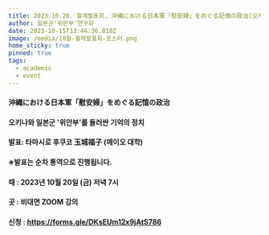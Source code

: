 ```yaml
---
title: 2023.10.20. 월례발표회. 沖縄における日本軍「慰安婦」をめぐる記憶の政治(오키나와 일본군 '위안부'를 둘러싼 기억의 정치)
author: 일본군'위안부'연구회
date: 2023-10-15T13:44:36.818Z
image: /media/10월-월례발표회-포스터.png
home_sticky: true
pinned: true
tags:
  - academic
  - event
---
```

#### **沖縄における日本軍「慰安婦」をめぐる記憶の政治**

#### **오키나와 일본군 '위안부'를 둘러싼 기억의 정치**

#### **발표: 타마시로 후쿠코 玉城福子 (메이오 대학)** 

#### ※발표는 순차 통역으로 진행됩니다.

#### 때 : 2023년 10월 20일 (금) 저녁 7시

#### 곳 : 비대면 ZOOM 강의

#### 신청 : https://forms.gle/​DKsEUm12x9jAtS786